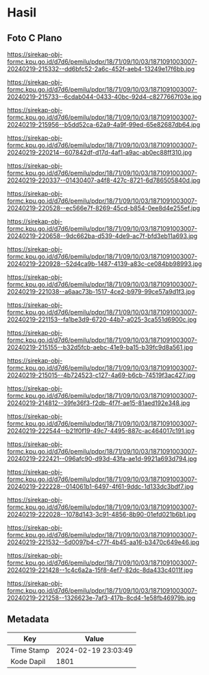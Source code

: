 # Hasil

## Foto C Plano

https://sirekap-obj-formc.kpu.go.id/d7d6/pemilu/pdpr/18/71/09/10/03/1871091003007-20240219-215332--dd6bfc52-2a6c-452f-aeb4-13249e17f6bb.jpg

https://sirekap-obj-formc.kpu.go.id/d7d6/pemilu/pdpr/18/71/09/10/03/1871091003007-20240219-215733--6cdab044-0433-40bc-92d4-c8277667f03e.jpg

https://sirekap-obj-formc.kpu.go.id/d7d6/pemilu/pdpr/18/71/09/10/03/1871091003007-20240219-215956--b5dd52ca-62a9-4a9f-99ed-65e82687db64.jpg

https://sirekap-obj-formc.kpu.go.id/d7d6/pemilu/pdpr/18/71/09/10/03/1871091003007-20240219-220214--607842df-d17d-4af1-a9ac-ab0ec88ff310.jpg

https://sirekap-obj-formc.kpu.go.id/d7d6/pemilu/pdpr/18/71/09/10/03/1871091003007-20240219-220337--01430407-a4f8-427c-8721-6d786505840d.jpg

https://sirekap-obj-formc.kpu.go.id/d7d6/pemilu/pdpr/18/71/09/10/03/1871091003007-20240219-220528--ec566e7f-8269-45cd-b854-0ee8d4e255ef.jpg

https://sirekap-obj-formc.kpu.go.id/d7d6/pemilu/pdpr/18/71/09/10/03/1871091003007-20240219-220658--9dc662ba-d539-4de9-ac7f-bfd3eb11a693.jpg

https://sirekap-obj-formc.kpu.go.id/d7d6/pemilu/pdpr/18/71/09/10/03/1871091003007-20240219-220928--52d4ca9b-1487-4139-a83c-ce084bb98993.jpg

https://sirekap-obj-formc.kpu.go.id/d7d6/pemilu/pdpr/18/71/09/10/03/1871091003007-20240219-221038--a6aac73b-1517-4ce2-b979-99ce57a9d1f3.jpg

https://sirekap-obj-formc.kpu.go.id/d7d6/pemilu/pdpr/18/71/09/10/03/1871091003007-20240219-221153--fa1be3d9-6720-44b7-a025-3ca551d6900c.jpg

https://sirekap-obj-formc.kpu.go.id/d7d6/pemilu/pdpr/18/71/09/10/03/1871091003007-20240219-215155--b32d5fcb-aebc-41e9-ba15-b39fc9d8a561.jpg

https://sirekap-obj-formc.kpu.go.id/d7d6/pemilu/pdpr/18/71/09/10/03/1871091003007-20240219-215015--4b724523-c127-4a69-b6cb-74519f3ac427.jpg

https://sirekap-obj-formc.kpu.go.id/d7d6/pemilu/pdpr/18/71/09/10/03/1871091003007-20240219-214812--39fe36f3-f2db-4f7f-ae15-81aed192e348.jpg

https://sirekap-obj-formc.kpu.go.id/d7d6/pemilu/pdpr/18/71/09/10/03/1871091003007-20240219-222544--b21f0f19-49c7-4495-887c-ac464017c191.jpg

https://sirekap-obj-formc.kpu.go.id/d7d6/pemilu/pdpr/18/71/09/10/03/1871091003007-20240219-222421--096afc90-d93d-43fa-ae1d-9921a693d794.jpg

https://sirekap-obj-formc.kpu.go.id/d7d6/pemilu/pdpr/18/71/09/10/03/1871091003007-20240219-222228--014061b1-6497-4f61-9ddc-1d133dc3bdf7.jpg

https://sirekap-obj-formc.kpu.go.id/d7d6/pemilu/pdpr/18/71/09/10/03/1871091003007-20240219-222028--1078d143-3c91-4856-8b90-01efd021b6b1.jpg

https://sirekap-obj-formc.kpu.go.id/d7d6/pemilu/pdpr/18/71/09/10/03/1871091003007-20240219-221532--5d0097b4-c77f-4b45-aa16-b3470c649e46.jpg

https://sirekap-obj-formc.kpu.go.id/d7d6/pemilu/pdpr/18/71/09/10/03/1871091003007-20240219-221428--1c4c6a2a-15f8-4ef7-82dc-8da433c4011f.jpg

https://sirekap-obj-formc.kpu.go.id/d7d6/pemilu/pdpr/18/71/09/10/03/1871091003007-20240219-221258--1326623e-7af3-417b-8cd4-1e58fb46979b.jpg


## Metadata

| Key        | Value               |
| ---------- | ------------------- |
| Time Stamp | 2024-02-19 23:03:49 |
| Kode Dapil | 1801                |



